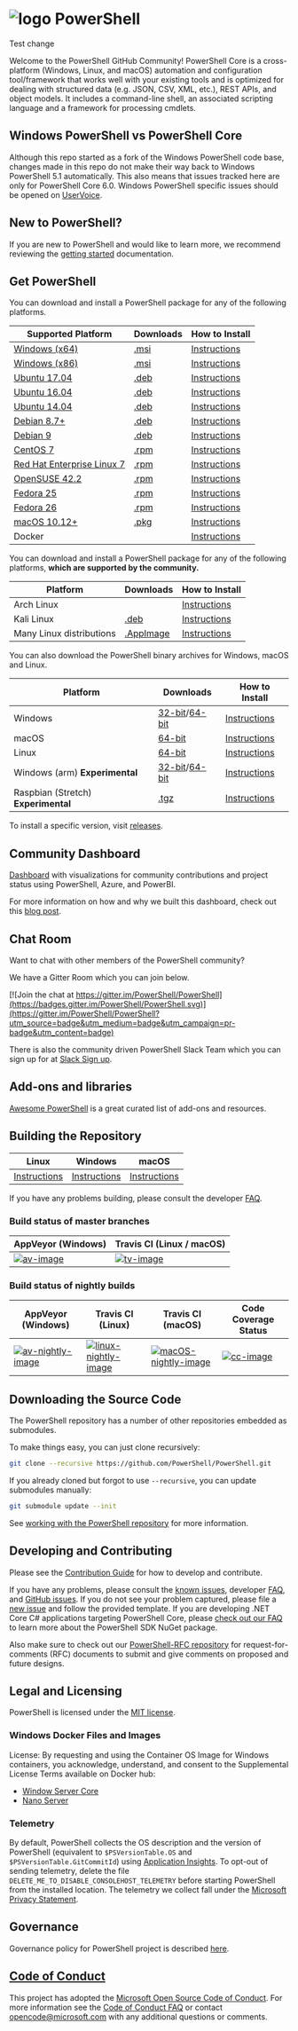 # ![logo][] PowerShell

Test change

Welcome to the PowerShell GitHub Community!
PowerShell Core is a cross-platform (Windows, Linux, and macOS) automation and configuration tool/framework that works well with your existing tools and is optimized
for dealing with structured data (e.g. JSON, CSV, XML, etc.), REST APIs, and object models.
It includes a command-line shell, an associated scripting language and a framework for processing cmdlets.

[logo]: https://raw.githubusercontent.com/PowerShell/PowerShell/master/assets/ps_black_64.svg?sanitize=true

## Windows PowerShell vs PowerShell Core

Although this repo started as a fork of the Windows PowerShell code base, changes made in this repo do not make their way back to Windows PowerShell 5.1 automatically.
This also means that issues tracked here are only for PowerShell Core 6.0.
Windows PowerShell specific issues should be opened on [UserVoice][].

[UserVoice]: https://windowsserver.uservoice.com/forums/301869-powershell

## New to PowerShell?

If you are new to PowerShell and would like to learn more, we recommend reviewing the [getting started][] documentation.

[getting started]: https://github.com/PowerShell/PowerShell/tree/master/docs/learning-powershell

## Get PowerShell

You can download and install a PowerShell package for any of the following platforms.

| Supported Platform                         | Downloads               | How to Install                |
| -------------------------------------------| ------------------------| ----------------------------- |
| [Windows (x64)][corefx-win]                | [.msi][rl-windows-64]   | [Instructions][in-windows]    |
| [Windows (x86)][corefx-win]                | [.msi][rl-windows-86]   | [Instructions][in-windows]    |
| [Ubuntu 17.04][corefx-linux]               | [.deb][rl-ubuntu17]     | [Instructions][in-ubuntu17]   |
| [Ubuntu 16.04][corefx-linux]               | [.deb][rl-ubuntu16]     | [Instructions][in-ubuntu16]   |
| [Ubuntu 14.04][corefx-linux]               | [.deb][rl-ubuntu14]     | [Instructions][in-ubuntu14]   |
| [Debian 8.7+][corefx-linux]                | [.deb][rl-debian8]      | [Instructions][in-deb8]       |
| [Debian 9][corefx-linux]                   | [.deb][rl-debian9]      | [Instructions][in-deb9]       |
| [CentOS 7][corefx-linux]                   | [.rpm][rl-centos]       | [Instructions][in-centos]     |
| [Red Hat Enterprise Linux 7][corefx-linux] | [.rpm][rl-centos]       | [Instructions][in-rhel7]      |
| [OpenSUSE 42.2][corefx-linux]              | [.rpm][rl-centos]       | [Instructions][in-opensuse422]|
| [Fedora 25][corefx-linux]                  | [.rpm][rl-centos]       | [Instructions][in-fedora25]   |
| [Fedora 26][corefx-linux]                  | [.rpm][rl-centos]       | [Instructions][in-fedora26]   |
| [macOS 10.12+][corefx-macos]               | [.pkg][rl-macos]        | [Instructions][in-macos]      |
| Docker                                     |                         | [Instructions][in-docker]     |

You can download and install a PowerShell package for any of the following platforms, **which are supported by the community.**

| Platform                 | Downloads               | How to Install                |
| -------------------------| ------------------------| ----------------------------- |
| Arch Linux               |                         | [Instructions][in-archlinux]  |
| Kali Linux               | [.deb][rl-ubuntu16]     | [Instructions][in-kali]       |
| Many Linux distributions | [.AppImage][rl-ai]      | [Instructions][in-appimage]   |

You can also download the PowerShell binary archives for Windows, macOS and Linux.

| Platform                            | Downloads                                        | How to Install                 |
| ------------------------------------| ------------------------------------------------ | ------------------------------ |
| Windows                             | [32-bit][rl-winx86-zip]/[64-bit][rl-winx64-zip]  | [Instructions][in-windows-zip] |
| macOS                               | [64-bit][rl-macos-tar]                           | [Instructions][in-tar]         |
| Linux                               | [64-bit][rl-linux-tar]                           | [Instructions][in-tar]         |
| Windows (arm) **Experimental**      | [32-bit][rl-winarm]/[64-bit][rl-winarm64]        | [Instructions][in-windows-zip] |
| Raspbian (Stretch) **Experimental** | [.tgz][rl-raspbian]                              | [Instructions][in-raspbian]    |

[rl-windows-64]: https://github.com/PowerShell/PowerShell/releases/download/v6.0.1/PowerShell-6.0.1-win-x64.msi
[rl-windows-86]: https://github.com/PowerShell/PowerShell/releases/download/v6.0.1/PowerShell-6.0.1-win-x86.msi
[rl-ubuntu17]: https://github.com/PowerShell/PowerShell/releases/download/v6.0.1/powershell_6.0.1-1.ubuntu.17.04_amd64.deb
[rl-ubuntu16]: https://github.com/PowerShell/PowerShell/releases/download/v6.0.1/powershell_6.0.1-1.ubuntu.16.04_amd64.deb
[rl-ubuntu14]: https://github.com/PowerShell/PowerShell/releases/download/v6.0.1/powershell_6.0.1-1.ubuntu.14.04_amd64.deb
[rl-debian8]: https://github.com/PowerShell/PowerShell/releases/download/v6.0.1/powershell_6.0.1-1.debian.8_amd64.deb
[rl-debian9]: https://github.com/PowerShell/PowerShell/releases/download/v6.0.1/powershell_6.0.1-1.debian.9_amd64.deb
[rl-centos]: https://github.com/PowerShell/PowerShell/releases/download/v6.0.1/powershell-6.0.1-1.rhel.7.x86_64.rpm
[rl-ai]: https://github.com/PowerShell/PowerShell/releases/download/v6.0.1/PowerShell-6.0.1-x86_64.AppImage
[rl-macos]: https://github.com/PowerShell/PowerShell/releases/download/v6.0.1/powershell-6.0.1-osx.10.12-x64.pkg
[rl-winarm]: https://github.com/PowerShell/PowerShell/releases/download/v6.0.1/PowerShell-6.0.1-win-arm32.zip
[rl-winarm64]: https://github.com/PowerShell/PowerShell/releases/download/v6.0.1/PowerShell-6.0.1-win-arm64.zip
[rl-winx86-zip]: https://github.com/PowerShell/PowerShell/releases/download/v6.0.1/PowerShell-6.0.1-win-x86.zip
[rl-winx64-zip]: https://github.com/PowerShell/PowerShell/releases/download/v6.0.1/PowerShell-6.0.1-win-x64.zip
[rl-macos-tar]: https://github.com/PowerShell/PowerShell/releases/download/v6.0.1/powershell-6.0.1-osx-x64.tar.gz
[rl-linux-tar]: https://github.com/PowerShell/PowerShell/releases/download/v6.0.1/powershell-6.0.1-linux-x64.tar.gz
[rl-raspbian]: https://github.com/PowerShell/PowerShell/releases/download/v6.0.1/powershell-6.0.1-linux-arm32.tar.gz

[installation]: https://github.com/PowerShell/PowerShell/tree/master/docs/installation
[in-windows]: https://github.com/PowerShell/PowerShell/tree/master/docs/installation/windows.md#msi
[in-ubuntu14]: https://github.com/PowerShell/PowerShell/tree/master/docs/installation/linux.md#ubuntu-1404
[in-ubuntu16]: https://github.com/PowerShell/PowerShell/tree/master/docs/installation/linux.md#ubuntu-1604
[in-ubuntu17]: https://github.com/PowerShell/PowerShell/tree/master/docs/installation/linux.md#ubuntu-1704
[in-deb8]: https://github.com/PowerShell/PowerShell/tree/master/docs/installation/linux.md#debian-8
[in-deb9]: https://github.com/PowerShell/PowerShell/tree/master/docs/installation/linux.md#debian-9
[in-centos]: https://github.com/PowerShell/PowerShell/tree/master/docs/installation/linux.md#centos-7
[in-rhel7]: https://github.com/PowerShell/PowerShell/tree/master/docs/installation/linux.md#red-hat-enterprise-linux-rhel-7
[in-opensuse422]: https://github.com/PowerShell/PowerShell/tree/master/docs/installation/linux.md#opensuse-422
[in-fedora25]: https://github.com/PowerShell/PowerShell/tree/master/docs/installation/linux.md#fedora-25
[in-fedora26]: https://github.com/PowerShell/PowerShell/tree/master/docs/installation/linux.md#fedora-26
[in-archlinux]: https://github.com/PowerShell/PowerShell/tree/master/docs/installation/linux.md#arch-linux
[in-appimage]: https://github.com/PowerShell/PowerShell/tree/master/docs/installation/linux.md#linux-appimage
[in-macos]: https://github.com/PowerShell/PowerShell/tree/master/docs/installation/macos.md
[in-docker]: https://github.com/PowerShell/PowerShell/tree/master/docker
[in-kali]: https://github.com/PowerShell/PowerShell/tree/master/docs/installation/linux.md#kali
[in-windows-zip]: https://github.com/PowerShell/PowerShell/tree/master/docs/installation/windows.md#zip
[in-tar]: https://github.com/PowerShell/PowerShell/tree/master/docs/installation/linux.md#binary-archives
[in-raspbian]: https://github.com/PowerShell/PowerShell/tree/master/docs/installation/linux.md#raspbian
[corefx-win]:https://github.com/dotnet/core/blob/master/release-notes/2.0/2.0-supported-os.md#windows
[corefx-linux]:https://github.com/dotnet/core/blob/master/release-notes/2.0/2.0-supported-os.md#linux
[corefx-macos]:https://github.com/dotnet/core/blob/master/release-notes/2.0/2.0-supported-os.md#macos

To install a specific version, visit [releases](https://github.com/PowerShell/PowerShell/releases).

## Community Dashboard

[Dashboard](https://aka.ms/psgithubbi) with visualizations for community contributions and project status using PowerShell, Azure, and PowerBI.

For more information on how and why we built this dashboard, check out this [blog post](https://blogs.msdn.microsoft.com/powershell/2017/01/31/powershell-open-source-community-dashboard/).

## Chat Room

Want to chat with other members of the PowerShell community?

We have a Gitter Room which you can join below.

[![Join the chat at https://gitter.im/PowerShell/PowerShell](https://badges.gitter.im/PowerShell/PowerShell.svg)](https://gitter.im/PowerShell/PowerShell?utm_source=badge&utm_medium=badge&utm_campaign=pr-badge&utm_content=badge)

There is also the community driven PowerShell Slack Team which you can sign up for at [Slack Sign up].

[Slack Sign up]: http://slack.poshcode.org

## Add-ons and libraries

[Awesome PowerShell](https://github.com/janikvonrotz/awesome-powershell) is a great curated list of add-ons and resources.

## Building the Repository

| Linux                    | Windows                    | macOS                   |
|--------------------------|----------------------------|------------------------|
| [Instructions][bd-linux] | [Instructions][bd-windows] | [Instructions][bd-macOS] |

If you have any problems building, please consult the developer [FAQ][].

### Build status of master branches

| AppVeyor (Windows)       | Travis CI (Linux / macOS) |
|--------------------------|--------------------------|
| [![av-image][]][av-site] | [![tv-image][]][tv-site] |

### Build status of nightly builds

| AppVeyor (Windows)       | Travis CI (Linux) | Travis CI (macOS) | Code Coverage Status |
|--------------------------|-------------------|-------------------|----------------------|
| [![av-nightly-image][]][av-nightly-site] | [![linux-nightly-image][]][tv-site] | [![macOS-nightly-image][]][tv-site] | [![cc-image][]][cc-site] |

[bd-linux]: https://github.com/PowerShell/PowerShell/tree/master/docs/building/linux.md
[bd-windows]: https://github.com/PowerShell/PowerShell/tree/master/docs/building/windows-core.md
[bd-macOS]: https://github.com/PowerShell/PowerShell/tree/master/docs/building/macos.md

[FAQ]: https://github.com/PowerShell/PowerShell/tree/master/docs/FAQ.md

[tv-image]: https://travis-ci.org/PowerShell/PowerShell.svg?branch=master
[tv-site]: https://travis-ci.org/PowerShell/PowerShell/branches
[av-image]: https://ci.appveyor.com/api/projects/status/nsng9iobwa895f98/branch/master?svg=true
[av-site]: https://ci.appveyor.com/project/PowerShell/powershell
[linux-nightly-image]: https://jimtru1979.blob.core.windows.net/badges/DailyBuildStatus.Linux.svg
[macOS-nightly-image]: https://jimtru1979.blob.core.windows.net/badges/DailyBuildStatus.OSX.svg
[av-nightly-image]: https://ci.appveyor.com/api/projects/status/46yd4jogtm2jodcq?svg=true
[av-nightly-site]: https://ci.appveyor.com/project/PowerShell/powershell-f975h
[cc-site]: https://codecov.io/gh/PowerShell/PowerShell
[cc-image]: https://codecov.io/gh/PowerShell/PowerShell/branch/master/graph/badge.svg

## Downloading the Source Code

The PowerShell repository has a number of other repositories embedded as submodules.

To make things easy, you can just clone recursively:

```sh
git clone --recursive https://github.com/PowerShell/PowerShell.git
```

If you already cloned but forgot to use `--recursive`, you can update submodules manually:

```sh
git submodule update --init
```

See [working with the PowerShell repository](https://github.com/PowerShell/PowerShell/tree/master/docs/git) for more information.

## Developing and Contributing

Please see the [Contribution Guide][] for how to develop and contribute.

If you have any problems, please consult the [known issues][], developer [FAQ][], and [GitHub issues][].
If you do not see your problem captured, please file a [new issue][] and follow the provided template.
If you are developing .NET Core C# applications targeting PowerShell Core, please [check out our FAQ][] to learn more about the PowerShell SDK NuGet package.

Also make sure to check out our [PowerShell-RFC repository](https://github.com/powershell/powershell-rfc) for request-for-comments (RFC) documents to submit and give comments on proposed and future designs.

[check out our FAQ]: https://github.com/PowerShell/PowerShell/tree/master/docs/FAQ.md#where-do-i-get-the-powershell-core-sdk-package
[Contribution Guide]: https://github.com/PowerShell/PowerShell/tree/master/.github/CONTRIBUTING.md
[known issues]: https://github.com/PowerShell/PowerShell/tree/master/docs/KNOWNISSUES.md
[GitHub issues]: https://github.com/PowerShell/PowerShell/issues
[new issue]:https://github.com/PowerShell/PowerShell/issues/new

## Legal and Licensing

PowerShell is licensed under the [MIT license][].

[MIT license]: https://github.com/PowerShell/PowerShell/tree/master/LICENSE.txt

### Windows Docker Files and Images

License: By requesting and using the Container OS Image for Windows containers, you acknowledge, understand, and consent to the Supplemental License Terms available on Docker hub:

- [Window Server Core](https://hub.docker.com/r/microsoft/windowsservercore/)
- [Nano Server](https://hub.docker.com/r/microsoft/nanoserver/)

### Telemetry

By default, PowerShell collects the OS description and the version of PowerShell (equivalent to `$PSVersionTable.OS` and `$PSVersionTable.GitCommitId`) using [Application Insights](https://azure.microsoft.com/en-us/services/application-insights/).
To opt-out of sending telemetry, delete the file `DELETE_ME_TO_DISABLE_CONSOLEHOST_TELEMETRY` before starting PowerShell from the installed location.
The telemetry we collect fall under the [Microsoft Privacy Statement](https://privacy.microsoft.com/en-us/privacystatement/).

## Governance

Governance policy for PowerShell project is described [here][].

[here]: https://github.com/PowerShell/PowerShell/blob/master/docs/community/governance.md

## [Code of Conduct][conduct-md]

This project has adopted the [Microsoft Open Source Code of Conduct][conduct-code].
For more information see the [Code of Conduct FAQ][conduct-FAQ] or contact [opencode@microsoft.com][conduct-email] with any additional questions or comments.

[conduct-code]: http://opensource.microsoft.com/codeofconduct/
[conduct-FAQ]: http://opensource.microsoft.com/codeofconduct/faq/
[conduct-email]: mailto:opencode@microsoft.com
[conduct-md]: https://github.com/PowerShell/PowerShell/tree/master/./CODE_OF_CONDUCT.md
